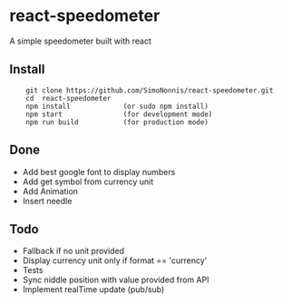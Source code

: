 # react-speedometer
A simple speedometer built with react

## Install

```
	git clone https://github.com/SimoNonnis/react-speedometer.git
	cd  react-speedometer
	npm install 			(or sudo npm install)
	npm start   			(for development mode)
	npm run build 		    (for production mode)
```

## Done

- Add best google font to display numbers
- Add get symbol from currency unit
- Add Animation
- Insert needle

## Todo

- Fallback if no unit provided
- Display currency unit only if format == 'currency'
- Tests
- Sync niddle position with value provided from API
- Implement realTime update (pub/sub)
 
